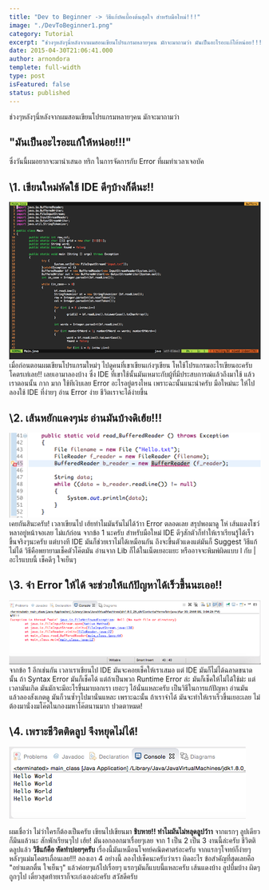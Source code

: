```yaml
---
title: "Dev to Beginner -> วิธีแก้บัคเบื้องต้นสุดใจ สำหรับมือใหม่!!!"
image: "./DevToBeginner1.png"
category: Tutorial
excerpt: "ช่วงๆหลังๆนี่หลังจากผมสอนเขียนโปรแกรมหลายๆคน มักจะมาถามว่า มันเป็นอะไรอะแก้ให้หน่อย!!!"
date: 2015-04-30T21:06:41.000
author: arnondora
templete: full-width
type: post
isFeatured: false
status: published
---
```


ช่วงๆหลังๆนี่หลังจากผมสอนเขียนโปรแกรมหลายๆคน มักจะมาถามว่า

## \"มันเป็นอะไรอะแก้ให้หน่อย!!!"
ซึ่งวันนี้ผมอยากจะมานำเสนอ ทริก ในการจัดการกับ Error ที่ผมทำเวลาเจอบัค

## \1\. เขียนใหม่หัดใช้ IDE ดีๆบ้างก็ดีนะ!!
![DevToBeginner1](./DevToBeginner1.png)
เมื่อก่อนตอนผมเขียนโปรแกรมใหม่ๆ ไปดูคนที่เขาเขียนเก่งๆเขียน โหใช้โปรแกรมอะไรเขียนอะครับ โคตรเท่เลย!! เลยเอามาลองบ้าง ซึ่ง IDE ที่เขาใช้นั้นมันเหมาะกับผู้ที่มีประสบการณ์แล้วถึงมาใช้ แล้วเราตอนนั้น กาก มาก ใช้ทีเงิบเลย Error อะไรอยู่ตรงไหน เพราะฉะนั้นแนะนำครับ มือใหม่นะ ให้ไปลองใช้ IDE ที่ง่ายๆ อ่าน Error ง่าย ชีวิตเราจะได้ง่ายขึ้น

## \2\. เส้นหยักแดงๆน่ะ อ่านมันบ้างดิเฮ้ย!!!
![DevToBeginner2](./DevToBeginner2.png)
เคยกันสินะครับ! เวลาเขียนไป เฮ้ยทำไมมันรันไม่ได้ว้าา Error ตลอดเลย สรุปพอมาดู โห่ เส้นแดงโชว์หลาอยู่หน้าจอเลย ไม่แก้ก่อน จากข้อ 1 นะครับ สำหรับมือใหม่ IDE ดีๆสักตัวก็ทำให้เราเรียนรู้ได้เร็วขึ้นจริงๆนะครับ แต่บางที IDE มันก็ช่วยเราไม่ได้เหมือนกัน ถึงจะขึ้นตัวแดงแต่มันก็ Suggest วิธีแก้ไม่ได้ วิธีคือพยายามเช็คตัวโค๊ตมัน อ่านจาก Lib ก็ได้ในเน็ตเยอะแยะ หรืออาจจะพิมพ์ผิดแบบ l กับ | อะไรแบบนี้ เช็คดีๆ ใจเย็นๆ

## \3\. จำ Error ให้ได้ จะช่วยให้แก้ปัญหาได้เร็วขึ้นนะเออ!!
![DevToBeginner3](./DevToBeginner3.png)
จากข้อ 1 อีกเช่นกัน เวลาเราเขียนไป IDE มันจะคอยเช็คให้เราเสมอ แต่ IDE มันก็ไม่ได้ฉลาดขนาดนั้น ถ้า Syntax Error มันก็เช็คได้ แต่ถ้าเป็นพวก Runtime Error ล่ะ มันก็เช็คให้ไม่ได้ใช้ม่ะ แต่เวลามันเกิด มันมักจะมีอะไรขึ้นมาบอกเรา เยอะๆ ไอ้นั่นแหละครับ เป็นวิธีในการแก้ปัญหา อ่านมัน แล้วลองสังเกตดู มันก็วนซ้ำๆไปมานั่นแหละ เพราะฉะนั้น ถ้าเราจำได้ มันจะทำให้เราเร็วขึ้นเยอะเลย ไม่ต้องมานั่งงมโค๊ตในกองมหาโค๊ตนานมาก ปวดตาหมด!

## \4\. เพราะชีวิตติดลูป จึงหยุดไม่ได้!
![DevToBeginner4](./DevToBeginner4.png)

ผมเชื่อว่า ไม่ว่าใครก็ต้องเป็นครับ เขียนไปเขียนมา **ชิบหาย!! ทำไมมันไม่หลุดลูปว้าา**
จากแรกๆ ลูปเดียวก็มึนแล้วนะ สักพักเรียนๆไป เฮ้ย! มันงอกออกมาเรื่อยๆเลย จาก 1 เป็น 2 เป็น 3 งานนี้ล่ะครับ ชีวิตติดลูปแล้ว **วิธีแก้คือ หัดทำบ่อยๆครับ** เรื่องนี้มันเหมือนโจทย์คณิตศาตร์อะครับ จากแรกๆโจทย์ก็ง่ายๆ หลังๆแม่มโคตรเถื่อนเลย!!!
ลองเอา 4 อย่างนี้ ลองไปเช็คนะครับว่าเรา ผิดอะไร ข้อสำคัญที่สุดเลยคือ "อย่าแตกตื่น ใจเย็นๆ" แล้วค่อยๆแก้ไปเรื่อยๆ แรกๆมันก็แบบนี้แหละครับ เส้นแดงบ้าง ลูปบึ้มบ้าง ผิดๆถูกๆไป เดี๋ยวสุดท้ายเราก็จะเก่งเองล่ะครับ สวัสดีครับ
